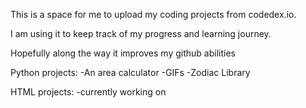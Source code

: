 This is a space for me to upload my coding projects from codedex.io.

I am using it to keep track of my progress and learning journey.

Hopefully along the way it improves my github abilities

Python projects:
-An area calculator
-GIFs
-Zodiac Library

HTML projects:
-currently working on
